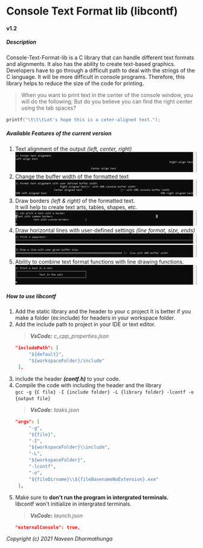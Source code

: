 # Console Text Format lib (libcontf)
#### v1.2

##### _Description_
Console-Text-Format-lib is a C library that can handle different text formats and alignments. It also has the ability to create text-based graphics. Developers have to go through a difficult path to deal with the strings of the C language. It will be more difficult in console programs. Therefore, this library helps to reduce the size of the code for printing.

>When you want to print text in the center of the console window, you will do the following; But do you believe you can find the right center using the tab spaces?
```C
printf("\t\t\tLet's hope this is a ceter-aligned text.");
```

##### _Available Features of the current version_
1. Text alignment of the output _(left, center, right)_  
   ![Text Alignments](res/text-alignment.png)
2. Change the buffer width of the formatted text
   ![Format Text with buffer](res/text-buffer.png)
3. Draw borders _(left & right)_ of the formatted text.  
   It will help to create text arts, tables, shapes, etc.  
   ![Text with borders](res/text-border.png)
4. Draw horizontal lines with user-defined settings _(line format, size, ends)_  
   ![separator](res/line-separator.png)  
   ![Draw lines](res/line-buffer.png)
5. Ability to combine text format functions with line drawing functions.
   ![Print a cell](res/combinations.png)

##### _How to use libcontf_
1. Add the static library and the header to your c project
   It is better if you make a folder (ex:include) for headers in your workspace folder. 
2. Add the include path to project in your IDE or text editor.
   >_**VsCode:** c_cpp_properties.json_  
   ```json
   "includePath": [
        "${default}",
        "${workspaceFolder}/include"
    ],
    ```
3. include the header _**(contf.h)**_ to your code.
4. Compile the code with including the header and the library  
   `gcc -g {C file} -I {include folder} -L {library folder} -lcontf -o {output file}`
   >_**VsCode:** tasks.json_  
   ```json
   "args": [
        "-g",
        "${file}",
        "-I",
        "${workspaceFolder}\\include",
        "-L",
        "${workspaceFolder}",
        "-lcontf",
        "-o",
        "${fileDirname}\\${fileBasenameNoExtension}.exe"
    ],
    ```
5. Make sure to **don't run the program in intergrated terminals.**  
   libcontf won't initialize in intergrated terminals.  
   >_**VsCode:** launch.json_  
   ```json
   "externalConsole": true,
    ```

_Copyright (c) 2021 Naveen Dharmathunga_